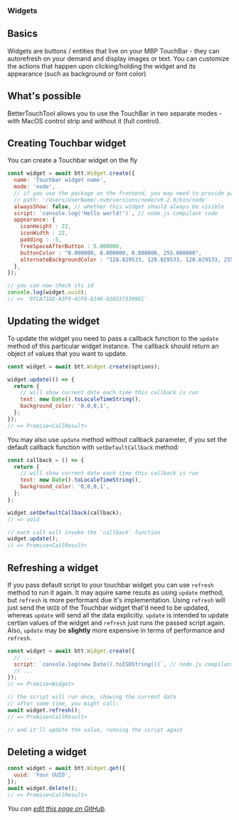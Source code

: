### Widgets

## Basics

Widgets are buttons / entities that live on your MBP TouchBar - they can autorefresh on your demand and display images or text. You can customize the actions that happen upon clicking/holding the widget and its appearance (such as background or font color)

## What's possible

BetterTouchTool allows you to use the TouchBar in two separate modes - with MacOS control strip and without it (full control).

<!-- Full control strip may look like this:

On the other hand, it may be used as a group on the strip: -->

## Creating Touchbar widget

You can create a Touchbar widget on the fly

```js
const widget = await btt.Widget.create({
  name: 'Touchbar widget name',
  mode: 'node',
  // if you use the package on the frontend, you may need to provide path option manually, ex. with nvm:
  // path: '/Users/UserName/.nvm/versions/node/v9.2.0/bin/node'
  alwaysShow: false, // whether this widget should always be visible
  script: `console.log('Hello world!')`, // node.js compilant code
  appearance: {
    iconHeight : 22,
    iconWidth : 22,
    padding : -5,
    freeSpaceAfterButton : 5.000000, 
    buttonColor : "0.000000, 0.000000, 0.000000, 255.000000",
    alternateBackgroundColor : "128.829533, 128.829533, 128.829533, 255.000000"
  },
});

// you can now check its id
console.log(widget.uuid); 
// => '07CA71DD-A3F9-4CF0-8340-9285373399EC'
```

## Updating the widget

To update the widget you need to pass a callback function to the `update` method of this particular widget instance.
The callback should return an object of values that you want to update.

```js
const widget = await btt.Widget.create(options);

widget.update(() => {
  return {
    // will show current date each time this callback is run
    text: new Date().toLocaleTimeString(),
    background_color: '0,0,0,1',
  };
});
// => Promise<CallResult> 
```

You may also use `update` method without callback parameter, if you set the default callback function with `setDefaultCallback` method:

```js
const callback = () => {
  return {
    // will show current date each time this callback is run
    text: new Date().toLocaleTimeString(),
    background_color: '0,0,0,1',
  };
};

widget.setDefaultCallback(callback);
// => void

// each call will invoke the `callback` function 
widget.update(); 
// => Promise<CallResult> 
```

## Refreshing a widget

If you pass default script to your touchbar widget you can use `refresh` method to run it again. It may aquire same resuts as using `update` method, but `refresh` is more performant due it's implementation. Using `refresh` will just send the `UUID` of the Touchbar widget that'd need to be updated, whereas `update` will send all the data explicitly. `update` is intended to update certian values of the widget and `refresh` just runs the passed script again. Also, `update` may be **slightly** more expensive in terms of performance and `refresh`.

```js
const widget = await btt.Widget.create({ 
  // ...
  script: `console.log(new Date().toISOString())`, // node.js compilant code
  // ...
});
// => Promise<Widget> 

// the script will run once, showing the current date
// after some time, you might call:
await widget.refresh();
// => Promise<CallResult> 

// and it'll update the value, running the script again
```


## Deleting a widget

```js
const widget = await btt.Widget.get({
  uuid: 'Your UUID',
});
await widget.delete();
// => Promise<CallResult> 
```


_You can [edit this page on GitHub](https://github.com/Worie/btt/blob/master/docs/guide/widgets.md)._